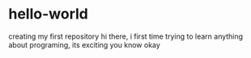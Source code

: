 # hello-world
creating my first repository
hi there, i first time trying to learn anything about programing, its exciting you know
okay
